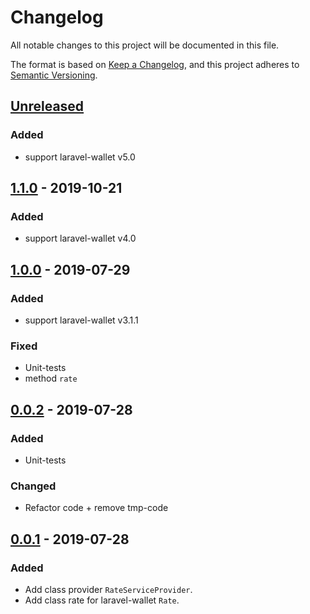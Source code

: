 # Changelog
All notable changes to this project will be documented in this file.

The format is based on [Keep a Changelog](https://keepachangelog.com/en/1.0.0/),
and this project adheres to [Semantic Versioning](https://semver.org/spec/v2.0.0.html).

## [Unreleased]

### Added
- support laravel-wallet v5.0

## [1.1.0] - 2019-10-21
### Added
- support laravel-wallet v4.0

## [1.0.0] - 2019-07-29
### Added
- support laravel-wallet v3.1.1

### Fixed
- Unit-tests
- method `rate`

## [0.0.2] - 2019-07-28
### Added
- Unit-tests

### Changed 
- Refactor code + remove tmp-code

## [0.0.1] - 2019-07-28
### Added
- Add class provider `RateServiceProvider`.
- Add class rate for laravel-wallet `Rate`.

[Unreleased]: https://github.com/bavix/laravel-wallet-swap/compare/1.1.0...HEAD
[1.1.0]: https://github.com/bavix/laravel-wallet-swap/compare/1.0.0...1.1.0
[1.0.0]: https://github.com/bavix/laravel-wallet-swap/compare/0.0.2...1.0.0
[0.0.2]: https://github.com/bavix/laravel-wallet-swap/compare/0.0.1...0.0.2
[0.0.1]: https://github.com/bavix/laravel-wallet-swap/compare/23bef636975343ea1d9171925938c7b6ff02ed85
